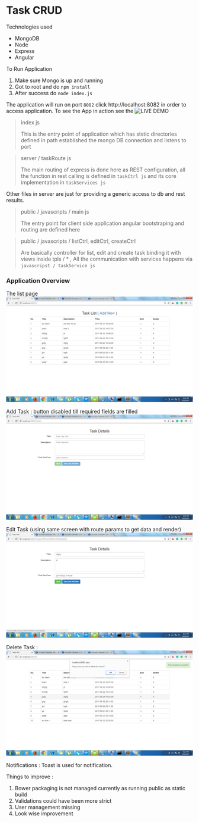# Task CRUD

Technologies used

 * MongoDB
 * Node
 * Express
 * Angular


To Run Application
 1. Make sure Mongo is up and running 
 2. Got to root and do `npm install` 
 3. After success do `node index.js`

The application will run on port `8082` click http://localhost:8082 in order to access application. To see the App in action see the ![LIVE DEMO](https://fast-river-12225.herokuapp.com)

>index js
>
>This is the entry point of application which has ststic directories defined in path established the mongo DB connection and listens to port

> server / taskRoute js
>
> The main routing of express is done here as REST configuration, all the function in rest calling is defined in `taskCtrl js` and its core implementation in `taskServices js`

Other files in server are just for providing a generic access to db and rest results.

> public / javascripts / main js
>
> The entry point for client side application angular bootstraping and routing are defined here

> public / javascripts / listCtrl, editCtrl, createCtrl
>
> Are basically controller for list, edit and create task binding it with views inside tpls / * , All the communication with services happens via `javascripst / taskService js`


### Application Overview

The list page
![Showing list of Tasks](https://raw.githubusercontent.com/VinodLouis/task-crud/master/images/list.png)

Add Task : button disabled till required fields are filled
![Add task](https://raw.githubusercontent.com/VinodLouis/task-crud/master/images/add_new_empty.png)

Edit Task (using same screen with route params to get data and render)
![Edit Tasks](https://raw.githubusercontent.com/VinodLouis/task-crud/master/images/edit_task_data.png)

Delete Task : 
![Edit Tasks](https://raw.githubusercontent.com/VinodLouis/task-crud/master/images/delete_confirmation.png)

Notifications : Toast is used for notification.


Things to improve : 

1. Bower packaging is not managed currently as running public as static build
2. Validations could have been more strict
3. User management missing
4. Look wise improvement











